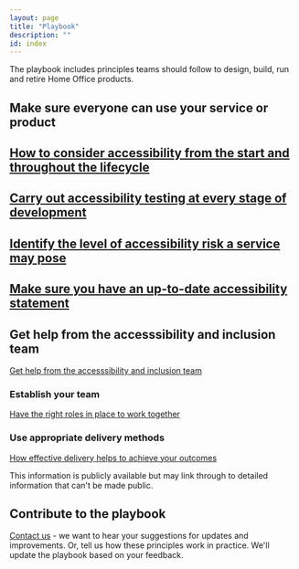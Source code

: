 ```yaml
---
layout: page
title: "Playbook"
description: ""
id: index
---
```


The playbook includes principles teams should follow to design, build, run and retire Home Office products. 

<!-- 1. Understand the problem you're trying to solve  
[Read more about principle 1](https://ukhomeoffice.github.io/playbook/problem/)-->

<!-- 2. Know the value your product will bring  
[Read more about principle 2](https://ukhomeoffice.github.io/playbook/know-the-value-your-product-will-bring/)-->

<!-- 3. Design with users  
[Read more about principle 3](https://ukhomeoffice.github.io/playbook/be-user-centred/)-->

## Make sure everyone can use your service or product

## [How to consider accessibility from the start and throughout the lifecycle](https://ukhomeoffice.github.io/playbook/accessibility-from-start/)

## [Carry out accessibility testing at every stage of development](https://ukhomeoffice.github.io/playbook/accessibility-testing/)

## [Identify the level of accessibility risk a service may pose](https://ukhomeoffice.github.io/playbook/accessibility-risk/)

## [Make sure you have an up-to-date accessibility statement](https://ukhomeoffice.github.io/playbook/accessibility-statement/)

## Get help from the accesssibility and inclusion team
[Get help from the accesssibility and inclusion team](https://ukhomeoffice.github.io/playbook/accessibility-help/)


### Establish your team  
[Have the right roles in place to work together](https://ukhomeoffice.github.io/playbook/team/)

### Use appropriate delivery methods  
[How effective delivery helps to achieve your outcomes](https://ukhomeoffice.github.io/playbook/delivery-methods/)


<!-- 6. Iterate, improve and evaluate  
[Read more about principle 6](https://ukhomeoffice.github.io/playbook/delivery-methods/)-->

<!--7. Meet standards  
[Read more about principle 7](https://ukhomeoffice.github.io/playbook/standards-governance/)-->

<!--9. Collaborate and contribute  
[Read more about principle 9](https://ukhomeoffice.github.io/playbook/collaborate/)-->

<!--10. Share and reuse  
[Read more about principle 10](https://ukhomeoffice.github.io/playbook/share/)-->

<!--11. Keep users safe  
[Read more about principle 11](https://ukhomeoffice.github.io/playbook/safe/)-->

<!--12. Work in the open  
[Read more about principle 12](https://ukhomeoffice.github.io/playbook/open/)-->

<!--13. Choose the right technical approach  
[Read more about principle 13](https://ukhomeoffice.github.io/playbook/platforms-and-technology/)-->

This information is publicly available but may link through to detailed information that can't be made public.

## Contribute to the playbook
[Contact us](https://ukhomeoffice.github.io/playbook/contact/) - we want to hear your suggestions for updates and improvements. Or, tell us how these principles work in practice. We'll update the playbook based on your feedback. 
